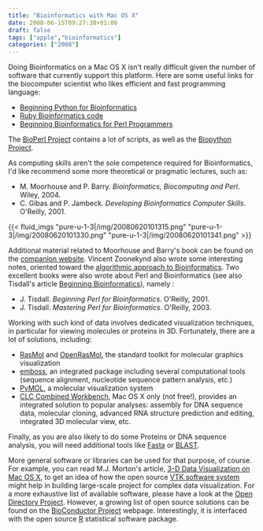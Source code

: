 ```yaml
---
title: "Bioinformatics with Mac OS X"
date: 2008-06-15T09:27:38+01:00
draft: false
tags: ["apple","bioinformatics"]
categories: ["2008"]
---
```


Doing Bioinformatics on a Mac OS X isn't really difficult given the number of software that currently support this platform. Here are some useful links for the biocomputer scientist who likes efficient and fast programming language:

- [Beginning Python for Bioinformatics][Beginning Python for Bioinformatics]
- [Ruby Bioinformatics code][Ruby Bioinformatics code]
- [Beginning Bioinformatics for Perl Programmers][Beginning Bioinformatics for Perl Programmers]

The [BioPerl Project][BioPerl Project] contains a lot of scripts, as well as the [Biopython Project][Biopython Project].

As computing skills aren't the sole competence required for Bioinformatics, I'd like recommend some more theoretical or pragmatic lectures, such as:

- M. Moorhouse and P. Barry. *Bioinformatics, Biocomputing and Perl*. Wiley, 2004. 
- C. Gibas and P. Jambeck. *Developing Bioinformatics Computer Skills*. O'Reilly, 2001.

{{< fluid_imgs
  "pure-u-1-3|/img/20080620101315.png"
  "pure-u-1-3|/img/20080620101330.png"
  "pure-u-1-3|/img/20080620101341.png" >}}

Additional material related to Moorhouse and Barry's book can be found on the [companion website]. Vincent Zoonekynd also wrote some interesting notes, oriented toward the [algorithmic approach to Bioinformatics][algorithmic approach to Bioinformatics]. Two excellent books were also wrote about Perl and Bioinformatics (see also Tisdall's article [Beginning Bioinformatics][Beginning Bioinformatics]), namely :

- J. Tisdall. *Beginning Perl for Bioinformatics*. O'Reilly, 2001. 
- J. Tisdall. *Mastering Perl for Bioinformatics*. O'Reilly, 2003.

Working with such kind of data involves dedicated visualization techniques, in particular for viewing molecules or proteins in 3D. Fortunately, there are a lot of solutions, including:

- [RasMol][RasMol] and [OpenRasMol][OpenRasMol], the standard toolkit for molecular graphics visualization 
- [emboss][emboss], an integrated package including several computational tools (sequence alignment, nucleotide sequence pattern analysis, etc.) 
- [PyMOL][PyMOL], a molecular visualization system 
- [CLC Combined Workbench][CLC Combined Workbench], Mac OS X only (not free!), provides an integrated solution to popular analyses: assembly for DNA sequence data, molecular cloning, advanced RNA structure prediction and editing, integrated 3D molecular view, etc.

Finally, as you are also likely to do some Proteins or DNA sequence analysis, you will need additional tools like [Fasta][Fasta] or [BLAST][BLAST].

More general software or libraries can be used for that purpose, of course. For example, you can read M.J. Morton's article, [3-D Data Visualization on Mac OS X][3-D Data Visualization on Mac OS X], to get an idea of how the open source [VTK software system][VTK software system] might help in building large-scale project for complex data visualization. For a more exhaustive list of available software, please have a look at the [Open Directory Project][Open Directory Project]. However, a growing list of open source solutions can be found on the [BioConductor Project][BioConductor Project] webpage. Interestingly, it is interfaced with the open source [R][R] statistical software package.


[Beginning Python for Bioinformatics]: http://www.onlamp.com/pub/a/python/2002/10/17/biopython.html
[Ruby Bioinformatics code]: http://macresearch.org/script_tags/language/ruby
[Beginning Bioinformatics for Perl Programmers]: http://www.perl.com/pub/a/2002/01/02/bioinf.html
[BioPerl Project]: http://www.bioperl.org/wiki/Main_Page
[Biopython Project]: http://biopython.org/wiki/Main_Page
[companion website]: http://glasnost.itcarlow.ie/~biobook/
[algorithmic approach to Bioinformatics]: http://zoonek2.free.fr/UNIX/49_bioinfo/Cours.html
[Beginning Bioinformatics]: http://www.perl.com/pub/a/2002/01/02/bioinf.html
[RasMol]: http://www.umass.edu/microbio/rasmol/
[OpenRasMol]: http://openrasmol.org/
[emboss]: http://emboss.sourceforge.net/
[PyMOL]: http://pymol.sourceforge.net/
[CLC Combined Workbench]: http://www.clcbio.com/index.php?id=92
[3-D Data Visualization on Mac OS X]: http://www.macdevcenter.com/pub/a/mac/2002/06/28/data_visualization.htm
[VTK software system]: http://www.vtk.org/
[Open Directory Project]: http://www.dmoz.org/Science/Biology/Bioinformatics/Software/
[BioConductor Project]: http://www.bioconductor.org
[R]: http://www.cran.r-project.org
[Fasta]: http://fasta.bioch.virginia.edu/fasta_www2/fasta_list2.shtml
[BLAST]: http://blast.ncbi.nlm.nih.gov/Blast.cgi
